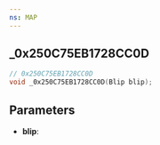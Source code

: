 ```yaml
---
ns: MAP
---
```

## _0x250C75EB1728CC0D

```c
// 0x250C75EB1728CC0D
void _0x250C75EB1728CC0D(Blip blip);
```

## Parameters
* **blip**:
